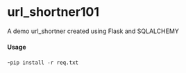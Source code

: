 # url_shortner101
A demo url_shortner created using Flask and SQLALCHEMY
#### Usage
-`pip install -r req.txt`
